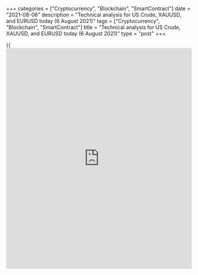 +++
categories = ["Cryptocurrency", "Blockchain", "SmartContract"]
date = "2021-08-06"
description = "Technical analysis for US Crude, XAUUSD, and EURUSD today (6 August 2021)"
tags = ["Cryptocurrency", "Blockchain", "SmartContract"]
title = "Technical analysis for US Crude, XAUUSD, and EURUSD today (6 August 2021)"
type = "post"
+++

{{<iframe id="large-banner" src="https://www.bounty.group/#slide=20.0" width="100%" height="600" scrolling="no" style="border: 0px solid rgb(216, 221, 230); border-radius: 3px;">}}

2021-08-06

2021-08-06

Short-term analysis for oil, gold, and EURUSD for 06.08.2021Alex
Rodionov

I welcome my fellow traders! I have made a price forecast for US Crude,
XAUUSD, and EURUSD using a combination of margin zones methodology and
technical analysis. Based on the market analysis, I suggest entry
signals for intraday traders.

The oil price is being corrected and breaking through the Additional
Zone 68.84 — 68.71.

The article covers the following subjects:

## Oil price forecast for today: USCrude analysis

The oil price is being corrected and breaking through the Additional
Zone 68.84 — 68.71. The likely correction target is the Intermediary
Zone 70.34 – 70.07. Therefore, it is relevant to enter buy trades in the
correction today.

One could enter purchases in the strong support levels, Microzone 68.46
- 68.39 and Additional Zone 67.78 – 67.64. A part of the profits could
be taken at the level of the local high.

When the price reaches the Intermediary Zone, one should sell oil again.

### [USCrude][1] trading ideas for today:

Buy in the correction in the zone of 68.46 - 67.64. TakeProfit: 69.11,
Intermediary Zone 70.34 - 70.07. StopLoss: 67.28.

* * *

## Gold price forecast for today: XAUUSD analysis

The gold price was testing the Intermediary Zone 1809 – 1807 yesterday.
There was no buy pattern. The price broke out the zone and consolidated
below at the US session. The short-term gold trend turned down.

Sell targets are level 1794 and Target Zone 1786 – 1782. Enter short
trades in the strong resistance zones 1810-1809 and 1822-1820. There
should be a pattern to enter sell trades.

Trade Aggressively, as gold trading flat in the range of 1831-1794 in
the longer timeframe.

### [XAUUSD][2] trading ideas for today:

Sell according to the pattern in Additional Zone 1810 - 1809.
TakeProfit: 1794, Target Zone 1786 - 1782. StopLoss: according to the
pattern rules.

* * *

## Euro/Dollar forecast for today: EURUSD analysis

The EURUSD is trading up in the short-term trend. The price entered the
zone of good buy prices 1.1850 - 1.1811 yesterday. It is relevant to
enter buy trades according to the pattern in the zone. The first upside
target is level 1.1905, the second one is in the Target Zone 1.1948 –
1.1930.

A false breakout pattern to buy will emerge when the price breaks out
level 1.1855.

It will be relevant to sell the euro when the price consolidates below
the Intermediary Zone at the US session. If so, the short-term trend
will turn down, and the sell target will be the lower Target Zone 1.1732
— 1.1715.

### [EURUSD][3] trading ideas for today:

Buy according to the pattern in the zone of 1.1850 - 1.1811. TakeProfit:
Target Zone 1.1948 - 1.1930. StopLoss: according to the pattern rules.

* * *

P.S. Did you like my article? Share it in social networks: it will be
the best “thank you" :)

Ask me questions and comment below. I’ll be glad to answer your
questions and give necessary explanations.

 **Useful links:**

  * I recommend trying to trade with a reliable broker [here][4]. The system allows you to trade by yourself or copy successful traders from all across the globe.
  * Use my promo-code BLOG for getting deposit bonus 50% on LiteForex platform. Just enter this code in the appropriate field while [depositing][5] your trading account.
  * Telegram chat for traders: <t.me/liteforexengchat>. We are sharing the signals and trading experience
  * Telegram channel with high-quality analytics, Forex reviews, training articles, and other useful things for traders <t.me/liteforex>

## Price chart of USCrude in real time mode

The content of this article reflects the author’s opinion and does not
necessarily reflect the official position of LiteForex. The material
published on this page is provided for informational purposes only and
should not be considered as the provision of investment advice for the
purposes of Directive 2004/39/EC.

Rate this article:

{{value}}

( {{count}} {{title}} )

   1. my.liteforex.com/trading?type=oil
   2. my.liteforex.com/trading/chart?symbol=XAUUSD&returnUrl=true
   3. my.liteforex.com/trading/chart?symbol=EURUSD&returnUrl=true
   4. my.liteforex.com/?category=analysts-opinions&slug=short-term-analysis-for-oil-gold-and-eurusd-for-06082021&openPopup=%2Fregistration%2Fpopup&utm_source=blog&utm_medium=article&utm_campaign=bonus
   5. my.liteforex.com/deposit/?category=analysts-opinions&slug=short-term-analysis-for-oil-gold-and-eurusd-for-06082021&promo_code=BLOG&utm_source=blog&utm_medium=article&utm_campaign=bonus